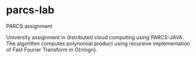 # parcs-lab
PARCS assignment

University assignment in distributed cloud computing using PARCS-JAVA. The algorithm computes polynomial product using recursive implementation of Fast Fourier Transform in O(nlogn).
